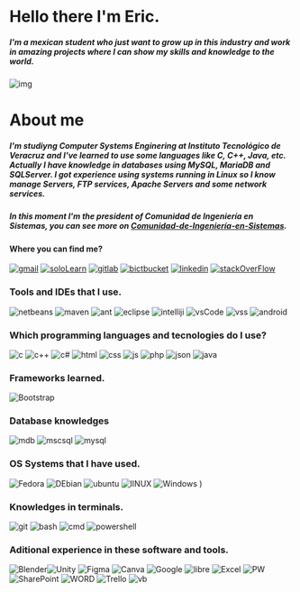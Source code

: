 # Hello there I'm Eric.
##### I'm a mexican student who just want to grow up in this industry and work in amazing projects where I can show my skills and knowledge to the world. 
![img](https://i.imgur.com/aVrtEzh.png)

# About me
##### I'm studiyng Computer Systems Enginering at Instituto Tecnológico de Veracruz and I've learned to use some languages like C, C++, Java, etc. Actually I have knowledge in databases using MySQL, MariaDB and SQLServer. I got experience using systems running in Linux so I know manage Servers, FTP services, Apache Servers and some network services.

##### In this moment I'm the president of Comunidad de Ingeniería en Sistemas, you can see more on [Comunidad-de-Ingeniería-en-Sistemas](https://github.com/Comunidad-De-Ingenieria-en-Sistemas).

#### Where you can find me?
[![gmail](https://img.shields.io/badge/Gmail-D14836?style=for-the-badge&logo=gmail&logoColor=white)](mailto:ericmontalvo44@gmail.com?Subject=Request%20Mission) [![soloLearn](https://img.shields.io/badge/-Sololearn-3a464b?style=for-the-badge&logo=Sololearn&logoColor=white)](https://www.sololearn.com/profile/12934494) [![gitlab](https://img.shields.io/badge/GitLab-330F63?style=for-the-badge&logo=gitlab&logoColor=white)](https://gitlab.com/emmc316) [![bictbucket](https://img.shields.io/badge/Bitbucket-0747a6?style=for-the-badge&logo=bitbucket&logoColor=white)](https://bitbucket.org/emmc316/) [![linkedin](https://img.shields.io/badge/LinkedIn-0077B5?style=for-the-badge&logo=linkedin&logoColor=white)](https://www.linkedin.com/in/emmc316/)  [![stackOverFlow](https://img.shields.io/badge/Stack_Overflow-FE7A16?style=for-the-badge&logo=stack-overflow&logoColor=white)](https://stackoverflow.com/users/15986721/emmc316)

### Tools and IDEs that I use.

![netbeans](https://img.shields.io/badge/apache%20netbeans-1B6AC6?style=for-the-badge&logo=apache%20netbeans%20IDE&logoColor=white) ![maven](https://img.shields.io/badge/Apache%20Maven-C71A36?style=for-the-badge&logo=Apache%20Maven&logoColor=white) ![ant](https://img.shields.io/badge/Apache%20Ant-AZ543VM?style=for-the-badge&logo=Apache%20Ant&logoColor=white) ![eclipse](https://img.shields.io/badge/Eclipse-2C2255?style=for-the-badge&logo=eclipse&logoColor=white) ![intelliji](https://img.shields.io/badge/IntelliJ_IDEA-000000.svg?style=for-the-badge&logo=intellij-idea&logoColor=white) ![vsCode](https://img.shields.io/badge/Visual_Studio_Code-0078D4?style=for-the-badge&logo=visual%20studio%20code&logoColor=white) ![vss](https://img.shields.io/badge/Visual_Studio-5C2D91?style=for-the-badge&logo=visual%20studio&logoColor=white) ![android](https://img.shields.io/badge/Android_Studio-3DDC84?style=for-the-badge&logo=android-studio&logoColor=white)

### Which programming languages and tecnologies do I use?
![c](https://img.shields.io/badge/C-00599C?style=for-the-badge&logo=c&logoColor=white) ![c++](https://img.shields.io/badge/C%2B%2B-00599C?style=for-the-badge&logo=c%2B%2B&logoColor=white) ![c#](https://img.shields.io/badge/C%23-239120?style=for-the-badge&logo=c-sharp&logoColor=white) ![html](https://img.shields.io/badge/HTML5-E34F26?style=for-the-badge&logo=html5&logoColor=white) ![css](https://img.shields.io/badge/CSS3-1572B6?style=for-the-badge&logo=css3&logoColor=white) ![js](https://img.shields.io/badge/JavaScript-323330?style=for-the-badge&logo=javascript&logoColor=F7DF1E) ![php](https://img.shields.io/badge/PHP-777BB4?style=for-the-badge&logo=php&logoColor=white) ![json](https://img.shields.io/badge/json-5E5C5C?style=for-the-badge&logo=json&logoColor=white) ![java](https://img.shields.io/badge/OpenJDK-ED8B00?style=for-the-badge&logo=openjdk&logoColor=white)

### Frameworks learned.
![Bootstrap](https://img.shields.io/badge/Bootstrap-7952B3?style=for-the-badge&logo=bootstrap&logoColor=white)

### Database knowledges
![mdb](https://img.shields.io/badge/MariaDB-003545?style=for-the-badge&logo=mariadb&logoColor=white) ![mscsql](https://img.shields.io/badge/Microsoft%20SQL%20Server-CC2927?style=for-the-badge&logo=microsoft%20sql%20server&logoColor=white) ![mysql](https://img.shields.io/badge/MySQL-005C84?style=for-the-badge&logo=mysql&logoColor=white)

### OS Systems that I have used.
![Fedora](https://img.shields.io/badge/Fedora-294172?style=for-the-badge&logo=fedora&logoColor=white) ![DEbian](https://img.shields.io/badge/Debian-A81D33?style=for-the-badge&logo=debian&logoColor=white) ![ubuntu](https://img.shields.io/badge/Ubuntu-E95420?style=for-the-badge&logo=ubuntu&logoColor=white) ![lINUX](https://img.shields.io/badge/Linux-FCC624?style=for-the-badge&logo=linux&logoColor=black)  ![Windows](https://img.shields.io/badge/Windows-0078D6?style=for-the-badge&logo=windows&logoColor=white) )

### Knowledges in terminals.
![git](https://img.shields.io/badge/GIT-E44C30?style=for-the-badge&logo=git&logoColor=white) ![bash](https://img.shields.io/badge/GNU%20Bash-4EAA25?style=for-the-badge&logo=GNU%20Bash&logoColor=white) ![cmd](https://img.shields.io/badge/windows%20terminal-4D4D4D?style=for-the-badge&logo=windows%20terminal&logoColor=white) ![powershell](https://img.shields.io/badge/powershell-5391FE?style=for-the-badge&logo=powershell&logoColor=white)


### Aditional experience in these software and tools.
![Blender](https://img.shields.io/badge/blender-%23F5792A.svg?style=for-the-badge&logo=blender&logoColor=white)![Unity](https://img.shields.io/badge/unity-%23222C37.svg?style=for-the-badge&logo=Unity&logoColor=white) ![Figma](https://img.shields.io/badge/Figma-F24E1E?style=for-the-badge&logo=figma&logoColor=white) ![Canva](https://img.shields.io/badge/Canva-%2300C4CC.svg?&style=for-the-badge&logo=Canva&logoColor=white) ![Google](https://img.shields.io/badge/Google%20Sheets-34A853?style=for-the-badge&logo=google-sheets&logoColor=white) ![libre](https://img.shields.io/badge/LibreOffice-18A303?style=for-the-badge&logo=LibreOffice&logoColor=white) ![Excel](https://img.shields.io/badge/Microsoft_Excel-217346?style=for-the-badge&logo=microsoft-excel&logoColor=white) ![PW](https://img.shields.io/badge/Microsoft_PowerPoint-B7472A?style=for-the-badge&logo=microsoft-powerpoint&logoColor=white) ![SharePoint](https://img.shields.io/badge/Microsoft_SharePoint-0078D4?style=for-the-badge&logo=microsoft-sharepoint&logoColor=white) ![WORD](https://img.shields.io/badge/Microsoft_Word-2B579A?style=for-the-badge&logo=microsoft-word&logoColor=white) ![Trello](https://img.shields.io/badge/Trello-0052CC?style=for-the-badge&logo=trello&logoColor=white) ![vb](https://img.shields.io/badge/VirtualBox-21416b?style=for-the-badge&logo=VirtualBox&logoColor=white)


